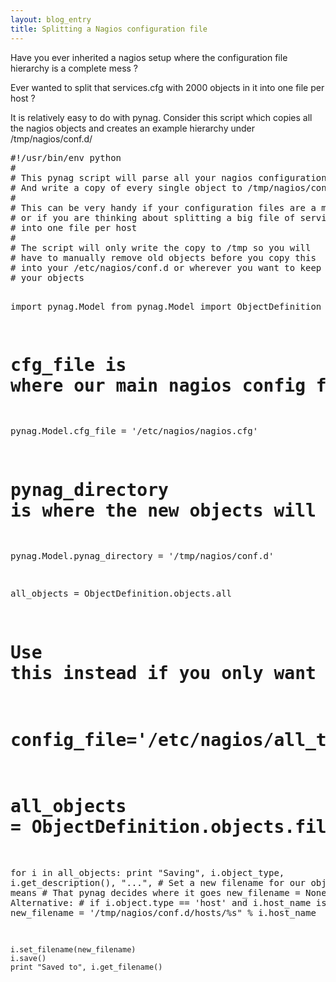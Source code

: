 ```yaml
---
layout: blog_entry
title: Splitting a Nagios configuration file
---
```

<p>
  Have you ever inherited a nagios setup where the configuration file hierarchy is a complete mess ?
</p>
<p>
  Ever wanted to split that services.cfg with 2000 objects in it into one file per host ?
</p>
<p>It is relatively easy to do with pynag. Consider this script which copies all the nagios objects and creates an example hierarchy under /tmp/nagios/conf.d/
</p>
<pre>
#!/usr/bin/env python
#
# This pynag script will parse all your nagios configuration
# And write a copy of every single object to /tmp/nagios/conf.d
#
# This can be very handy if your configuration files are a mess
# or if you are thinking about splitting a big file of services
# into one file per host
#
# The script will only write the copy to /tmp so you will
# have to manually remove old objects before you copy this
# into your /etc/nagios/conf.d or wherever you want to keep
# your objects



import pynag.Model
from pynag.Model import ObjectDefinition

# cfg_file is where our main nagios config file is
pynag.Model.cfg_file = '/etc/nagios/nagios.cfg'

# pynag_directory is where the new objects will be saved
pynag.Model.pynag_directory = '/tmp/nagios/conf.d'

all_objects = ObjectDefinition.objects.all
# Use this instead if you only want to clean up a single directory
# config_file='/etc/nagios/all_the_services.cfg'
# all_objects = ObjectDefinition.objects.filter(filename__contains=config_file)

for i in all_objects:
    print "Saving", i.object_type, i.get_description(), "...",
    # Set a new filename for our object, None means
    # That pynag decides where it goes
    new_filename = None
    # Alternative:
    # if i.object.type == 'host' and i.host_name is not None:
    #     new_filename = '/tmp/nagios/conf.d/hosts/%s" % i.host_name
    
    i.set_filename(new_filename)
    i.save()
    print "Saved to", i.get_filename()

</pre>
